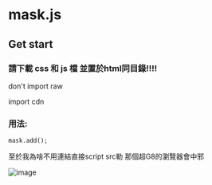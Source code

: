 # mask.js

## Get start

### 請下載 css 和 js 檔 並置於html同目錄!!!!
don't import raw

import cdn 
<code><script type="text/javascript" src="[js file]"></script></code>

### 用法:

<code>mask.add(<css selector>);</code>

  至於我為啥不用連結直接script src勒
  那個超G8的瀏覽器會中邪
  
  ![image](https://user-images.githubusercontent.com/71436697/137613864-eaebe94e-f52d-47ab-8c55-5ec7b59fe902.png)
